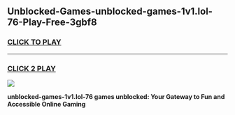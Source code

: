 
## Unblocked-Games-unblocked-games-1v1.lol-76-Play-Free-3gbf8
<h3>
<a href="https://premium76.site?title=unblocked-games-1v1.lol-76&ref=10A">CLICK TO PLAY</a></h3>
<hr>

<h3>
<a href="https://premium76.site?title=unblocked-games-1v1.lol-76&ref=10A">CLICK 2 PLAY</a>
  
</h3>

<a href="https://premium76.site?title=unblocked-games-1v1.lol-76&ref=10A"><img src="https://clearcache.store/games.png"></a>


**unblocked-games-1v1.lol-76 games unblocked: Your Gateway to Fun and Accessible Online Gaming**
